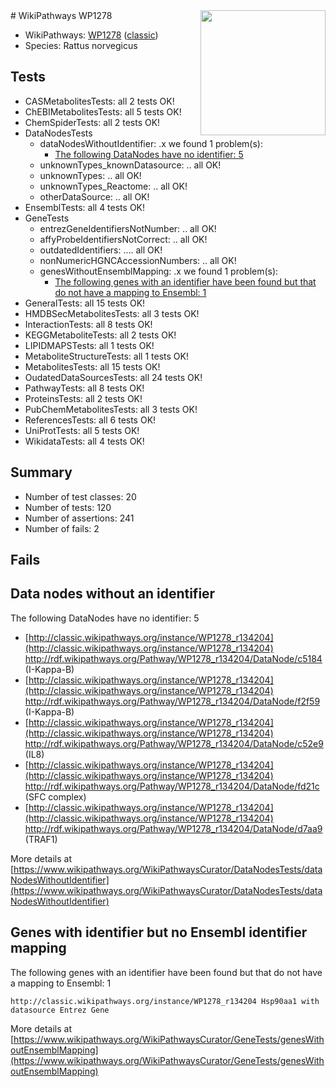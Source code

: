<img style="float: right; width: 200px" src="https://upload.wikimedia.org/wikipedia/commons/thumb/8/83/Wplogo_with_text_500.png/640px-Wplogo_with_text_500.png" />
# WikiPathways WP1278

* WikiPathways: [WP1278](https://wikipathways.org/pathways/WP1278) ([classic](https://classic.wikipathways.org/instance/WP1278))
* Species: Rattus norvegicus
## Tests
* CASMetabolitesTests: all 2 tests OK!
* ChEBIMetabolitesTests: all 5 tests OK!
* ChemSpiderTests: all 2 tests OK!
* DataNodesTests
    * dataNodesWithoutIdentifier: .x we found 1 problem(s):
        * [The following DataNodes have no identifier: 5](#d2d32fa4)
    * unknownTypes_knownDatasource: .. all OK!
    * unknownTypes: .. all OK!
    * unknownTypes_Reactome: .. all OK!
    * otherDataSource: .. all OK!
* EnsemblTests: all 4 tests OK!
* GeneTests
    * entrezGeneIdentifiersNotNumber: .. all OK!
    * affyProbeIdentifiersNotCorrect: .. all OK!
    * outdatedIdentifiers: .... all OK!
    * nonNumericHGNCAccessionNumbers: .. all OK!
    * genesWithoutEnsemblMapping: .x we found 1 problem(s):
        * [The following genes with an identifier have been found but that do not have a mapping to Ensembl: 1](#40286d83)
* GeneralTests: all 15 tests OK!
* HMDBSecMetabolitesTests: all 3 tests OK!
* InteractionTests: all 8 tests OK!
* KEGGMetaboliteTests: all 2 tests OK!
* LIPIDMAPSTests: all 1 tests OK!
* MetaboliteStructureTests: all 1 tests OK!
* MetabolitesTests: all 15 tests OK!
* OudatedDataSourcesTests: all 24 tests OK!
* PathwayTests: all 8 tests OK!
* ProteinsTests: all 2 tests OK!
* PubChemMetabolitesTests: all 3 tests OK!
* ReferencesTests: all 6 tests OK!
* UniProtTests: all 5 tests OK!
* WikidataTests: all 4 tests OK!


## Summary

* Number of test classes: 20
* Number of tests: 120
* Number of assertions: 241
* Number of fails: 2

## Fails

<a name="d2d32fa4" />

## Data nodes without an identifier

The following DataNodes have no identifier: 5

* [http://classic.wikipathways.org/instance/WP1278_r134204](http://classic.wikipathways.org/instance/WP1278_r134204) http://rdf.wikipathways.org/Pathway/WP1278_r134204/DataNode/c5184 (I-Kappa-B)
* [http://classic.wikipathways.org/instance/WP1278_r134204](http://classic.wikipathways.org/instance/WP1278_r134204) http://rdf.wikipathways.org/Pathway/WP1278_r134204/DataNode/f2f59 (I-Kappa-B)
* [http://classic.wikipathways.org/instance/WP1278_r134204](http://classic.wikipathways.org/instance/WP1278_r134204) http://rdf.wikipathways.org/Pathway/WP1278_r134204/DataNode/c52e9 (IL8)
* [http://classic.wikipathways.org/instance/WP1278_r134204](http://classic.wikipathways.org/instance/WP1278_r134204) http://rdf.wikipathways.org/Pathway/WP1278_r134204/DataNode/fd21c (SFC complex)
* [http://classic.wikipathways.org/instance/WP1278_r134204](http://classic.wikipathways.org/instance/WP1278_r134204) http://rdf.wikipathways.org/Pathway/WP1278_r134204/DataNode/d7aa9 (TRAF1)


More details at [https://www.wikipathways.org/WikiPathwaysCurator/DataNodesTests/dataNodesWithoutIdentifier](https://www.wikipathways.org/WikiPathwaysCurator/DataNodesTests/dataNodesWithoutIdentifier)

<a name="40286d83" />

## Genes with identifier but no Ensembl identifier mapping

The following genes with an identifier have been found but that do not have a mapping to Ensembl: 1
```
http://classic.wikipathways.org/instance/WP1278_r134204 Hsp90aa1 with datasource Entrez Gene
```

More details at [https://www.wikipathways.org/WikiPathwaysCurator/GeneTests/genesWithoutEnsemblMapping](https://www.wikipathways.org/WikiPathwaysCurator/GeneTests/genesWithoutEnsemblMapping)

